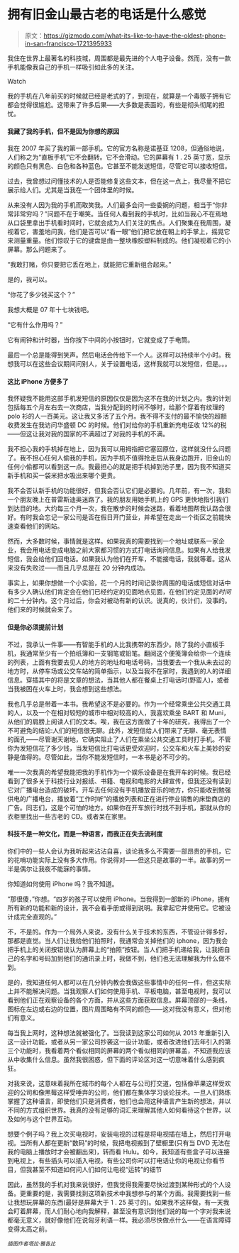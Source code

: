 # 拥有旧金山最古老的电话是什么感觉

> 原文：<https://gizmodo.com/what-its-like-to-have-the-oldest-phone-in-san-francisco-1721395933>

我住在世界上最著名的科技城，周围都是最先进的个人电子设备。然而，没有一款手机能像我自己的手机一样吸引如此多的关注。

Watch

我的手机在八年前买的时候就已经是老式的了，到现在，就算是一个毒贩子拥有它都会觉得很尴尬。这带来了许多后果——大多数是表面的，有些是彻头彻尾的担忧。

#### 我藏了我的手机，但不是因为你想的原因

我在 2007 年买了我的第一部手机。它的官方名称是诺基亚 1208，但通俗地说，人们称之为“直板手机”它不会翻转。它不会滑动。它的屏幕有 1 . 25 英寸宽，显示的颜色只有黑色、白色和各种蓝色。它甚至不能发送短信，尽管它可以接收短信。

过去，我曾想过问懂技术的人是否能修复这些文本，但在这一点上，我尽量不把它展示给人们。尤其是当我在一个团体里的时候。

从来没有人因为我的手机而取笑我。人们最多会问一些委婉的问题，相当于“你非常非常穷吗？”问题不在于嘲笑。当任何人看到我的手机时，比如当我心不在焉地从口袋里拿出手机看时间时，它就会成为人们关注的焦点。人们聚集在我周围，凝视着它，害羞地问我，他们是否可以“看一眼”他们把它放在朝上的手掌上，摇晃它来测量重量。他们惊叹于它的键盘是由一整块橡胶塑料制成的。他们凝视着它的小屏幕。那么问题来了。

“我敢打赌，你只要把它丢在地上，就能把它重新组合起来。”

是的，我可以。

“你花了多少钱买这个？”

我想大概是 07 年十七块钱吧。

“它有什么作用吗？”

它有闹钟和计时器，当你按下中间的小按钮时，它就变成了手电筒。

最后一个总是能得到笑声。然后电话会传给下一个人。这样可以持续半个小时。我想我可以在这些会议期间问别人，关于设置电话，这样我就可以发短信，但是。。。

#### **这比 iPhone 方便多了**

我怀疑我不能用这部手机发短信的原因仅仅是因为这不在我的计划之内。我的计划包括每五个月左右去一次商店，当我分配到的时间不够时，给那个穿着有纹理的 polo 衫的人一百美元。这让我又多活了五个月。我不得不支付的最不愉快的超额收费发生在我访问华盛顿 DC 的时候。他们对给你的手机重新充电征收 12%的税——但这让我对我的国家的不满超过了对我的手机的不满。

我不担心我的手机掉在地上，因为我可以用拇指把它塞回原位，这样就没什么问题了。我不担心任何人偷我的手机，因为手机不值得抢走后从我身边跑开，旧金山的任何小偷都可以看到这一点。我最担心的就是把手机掉到池子里，因为我不知道买新手机和买一袋米把水吸出来哪个更贵。

我不会否认新手机的功能很好，但我会否认它们是必要的。几年前，有一次，我和一个朋友晚上在普雷斯迪奥迷路了。我的朋友用她手机上的 GPS 更快地指引我们到达目的地。大约每三个月一次，我在散步的时候会迷路，看着地图帮我认路会很好。有时我会忘记一家公司是否在假日开门营业，并希望在走出一个街区之前能快速查看他们的网站。

然而，大多数时候，事情就是这样。如果我真的需要找到一个地址或联系一家企业，我会用电话变成电脑之前大家都习惯的方式打电话询问信息。如果有人给我发短信，我会给他们回电话。如果我认为他们在开车，不能接电话，我就等着。这从来没有失败过——而且几乎总是在 20 分钟内成功。

事实上，如果你想做一个小实验，花一个月的时间记录你周围的电话或短信对话中有多少人确认他们肯定会在他们已经约定的见面地点见面，在他们约定见面的*时间*的二十分钟内。这个月过后，你会对被动有新的认识。说真的，伙计们，没事的。他们来的时候就会来了。

#### 但是你必须提前计划

不过，我承认一件事——有智能手机的人比我携带的东西少。除了我的小直板手机，我通常至少有一个拍纸簿和一支钢笔或铅笔。翻阅这个便笺簿会给你一个连续的列表，上面有我要去见人的地方的地址和电话号码，当我要去一个我从未去过的地方时，从停车场或公交车站的简单指示，以及当我不在家时，我遇到的人的详细信息。穿插其中的将是文章的想法，当其他人都在餐桌上打电话时(野蛮人)，或者当我被困在火车上时，我会想到这些想法。

我也几乎总是带着一本书。我希望这不是必要的。作为一个经常乘坐公共交通工具的人，以及一个在相对较短的城市中相对较高的人，我喜欢乘坐 BART 和 Muni，从他们的肩膀上阅读人们的文本。唉，我在这方面做了十年的研究，我得出了一个不可避免的结论:人们的短信很无聊。此外，发短信给人们带来了无聊、毫无表情的面孔——尽管谢天谢地，它确实阻止了人们在乘坐公共交通工具时打手机。不管你为发短信花了多少钱，当发短信比打电话更受欢迎时，公交车和火车上美妙的安静是值得的。尽管如此，当你不能发短信时，一本书是必不可少的。

唯一一次我真的希望我能把我的手机作为一个娱乐设备是在我开车的时候。我已经看到了很多关于科技行业对报纸、书籍、电视和电影的大肆宣传，但我还没有读到它对广播电台造成的破坏。开车去任何没有手机播放音乐的地方，你只能收到勉强供电的广播电台，播放着“工作时听”的播放列表和正在进行停业销售的床垫商店的广告。同志们，这是个可怕的地方。如果你在开车旅行时找不到手机，那就从你的衣柜里找出一些古老的 CD。或者呆在家里。

#### 科技不是一种文化，而是一种语言，而我正在失去流利度

你们中的一些人会认为我听起来沾沾自喜，谈论我多么不需要一部昂贵的手机，它的花哨功能实际上没有多大作用。你说得对——但这只是故事的一半。故事的另一半是偶尔让我夜不能寐的事情。

你知道如何使用 iPhone 吗？我不知道。

“那很傻，”你想。“四岁的孩子可以使用 iPhone。当我得到一部新的 iPhone，拥有所有新的功能和新的设计，我不会看手册或得到说明。我拿起它并使用它。它被设计成完全直观的。”

不，不是的。作为一个局外人来说，没有什么关于技术的东西，不管设计得多好，那都是直觉。当人们让我给他们拍照时，我通常会关掉他们的 iphone，因为我会把手机上的关闭按钮误认为屏幕上的“拍照”按钮。当人们把手机递给我，让我把自己的名字和号码加到他们的通讯录上时，我做不到，他们也无法理解我为什么做不到。

是的，我知道任何人都可以在几分钟内教会我做这些事情中的任何一件，但这实际上并不能解决问题。当我观察人们如何使用手机、平板电脑，甚至电视时，我可以看到他们正在观察设备的各个方面，并从这些方面获取信息。屏幕顶部的一条线，图标在左边或右边的位置，图片周围略有不同的颜色——这对我没有意义，但对他们有意义。

每当我上网时，这种想法就被强化了。当我读到这家公司如何从 2013 年重新引入这一设计功能，或者从另一家公司抄袭这一设计功能，或者改进他们去年引入的第三个功能时，我看着两个看似相同的屏幕的两个看似相同的屏幕盖，不知道我应该从中收集什么信息。虽然我很困惑，但下面的评论区对这一切意味着什么感到疯狂。

对我来说，这意味着我所在城市的每个人都在与公司打交道，包括像苹果这样受欢迎的公司和像黑莓这样受唾弃的公司，他们都在集体学习谈论技术。一旦人们熟练掌握了这种语言，即使他们只是消费者，他们也会用这种语言产生新的想法，并以不同的方式组织世界。我真的没有足够的词汇来理解其他人如何看待这个世界，以及如何与这个世界互动。

想要个例子吗？我上次买电视时，安装电视的过程是将电视插在墙上，然后打开电视。当所有人都在更新“数码”的时候，我把电视搬到了壁橱里(只有当 DVD 无法在我的电脑上播放时才会被翻出来)，转而看 Hulu。如今，我知道有些盒子可以连接到电视上，有些插头可以插入电视，有些公司你可以打电话让你的电视让你看节目，但我甚至不知道如何问人们如何让电视“运转”的细节

因此，虽然我的手机对我来说很好，但我觉得我需要尽快过渡到某种形式的个人设备。更重要的是，我需要找到这项新技术中我想参与的某个方面。我需要找到一些让我想玩屏幕的东西(最好是屏幕大于 1 . 25 英寸的)。如果我不这样做，有一天我会盯着屏幕，而人们耐心地向我解释，甚至没有意识到他们说的每一个字对我来说都毫无意义，就好像他们在说匈牙利语一样。我必须尽快做点什么——在语言障碍变得太高之前。

<small>*插图作者塔拉·雅各比*</small>